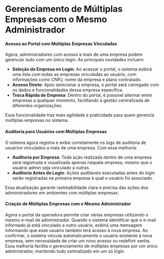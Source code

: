# Gerenciamento de Múltiplas Empresas com o Mesmo Administrador

#### **Acesso ao Portal com Múltiplas Empresas Vinculadas**

Agora, administradores com acesso a mais de uma empresa podem gerenciar tudo com um único login. As principais novidades incluem:

* **Seleção de Empresa no Login**: Ao acessar o portal, o sistema exibirá uma lista com todas as empresas vinculadas ao usuário, com informações como CNPJ, nome da empresa e plano contratado.
* **Acesso Direto**: Após selecionar a empresa, o portal será carregado com os dados e funcionalidades dessa empresa específica.
* **Troca Rápida de Empresa**: Dentro do portal, é possível alternar entre empresas a qualquer momento, facilitando a gestão centralizada de diferentes organizações.

Essa funcionalidade traz mais agilidade e praticidade para quem gerencia múltiplas empresas no sistema.

#### **Auditoria para Usuários com Múltiplas Empresas**

O sistema agora registra e exibe corretamente os logs de auditoria de usuários vinculados a mais de uma empresa. Com essa melhoria:

* **Auditoria por Empresa**: Toda ação realizada dentro de uma empresa será registrada e visualizada apenas naquela empresa, mesmo que o usuário admin seja vinculado a outras.
* **Auditoria Antes do Login**: Ações auditáveis executadas antes do login serão registradas na primeira empresa à qual o usuário foi associado.

Essa atualização garante rastreabilidade clara e precisa das ações dos administradores em ambientes com múltiplas empresas.

#### **Criação de Múltiplas Empresas com o Mesmo Administrador**

Agora o portal da operadora permite criar várias empresas utilizando o mesmo e-mail de administrador. Quando o sistema identificar que o e-mail informado já está vinculado a outro usuário, exibirá uma mensagem informando que esse usuário também terá acesso à nova empresa. Ao confirmar, o sistema vincula automaticamente o usuário existente à nova empresa, sem necessidade de criar um novo acesso ou redefinir senha. Essa melhoria facilita o gerenciamento de múltiplas empresas por um único administrador, mantendo tudo centralizado em um só login.

